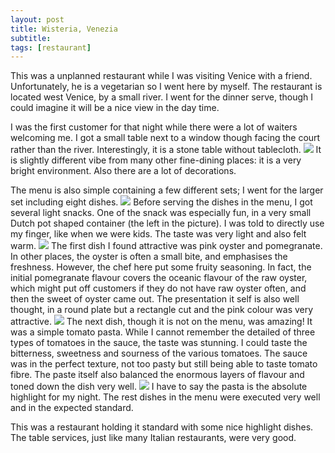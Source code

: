 ```yaml
---
layout: post
title: Wisteria, Venezia
subtitle: 
tags: [restaurant]
---
```

This was a unplanned restaurant while I was visiting Venice with a friend.
Unfortunately, he is a vegetarian so I went here by myself.
The restaurant is located west Venice, by a small river.
I went for the dinner serve, though I could imagine it will be a nice view in the day time.

I was the first customer for that night while there were a lot of waiters welcoming me.
I got a small table next to a window though facing the court rather than the river.
Interestingly, it is a stone table without tablecloth.
<img src="{{ 'img/Wisteria-table.jpg' | relative_url }}" />
It is slightly different vibe from many other fine-dining places: it is a very bright environment.
Also there are a lot of decorations.

The menu is also simple containing a few different sets; I went for the larger set including eight dishes.
<img src="{{ 'img/Wisteria-menu.jpg' | relative_url }}" />
Before serving the dishes in the menu, I got several light snacks.
One of the snack was especially fun, in a very small Dutch pot shaped container (the left in the picture).
I was told to directly use my finger, like when we were kids.
The taste was very light and also felt warm.
<img src="{{ 'img/Wisteria-small-bite.jpg' | relative_url }}" />
The first dish I found attractive was pink oyster and pomegranate.
In other places, the oyster is often a small bite, and emphasises the freshness.
However, the chef here put some fruity seasoning.
In fact, the initial pomegranate flavour covers the oceanic flavour of the raw oyster, which might put off customers if they do not have raw oyster often, and then the sweet of oyster came out.
The presentation it self is also well thought, in a round plate but a rectangle cut and the pink colour was very attractive.
<img src="{{ 'img/Wisteria-oyster.jpg' | relative_url }}" />
The next dish, though it is not on the menu, was amazing!
It was a simple tomato pasta.
While I cannot remember the detailed of three types of tomatoes in the sauce, the taste was stunning.
I could taste the bitterness, sweetness and sourness of the various tomatoes.
The sauce was in the perfect texture, not too pasty but still being able to taste tomato fibre.
The paste itself also balanced the enormous layers of flavour and toned down the dish very well.
<img src="{{ 'img/Wisteria-tomato-pasta.jpg' | relative_url }}" />
I have to say the pasta is the absolute highlight for my night.
The rest dishes in the menu were executed very well and in the expected standard.

This was a restaurant holding it standard with some nice highlight dishes.
The table services, just like many Italian restaurants, were very good.
